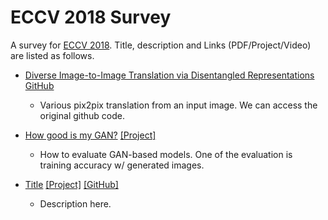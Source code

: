 # ECCV 2018 Survey

A survey for [ECCV 2018](https://eccv2018.org/). Title, description and Links (PDF/Project/Video) are listed as follows.

* [Diverse Image-to-Image Translation via Disentangled Representations](https://arxiv.org/abs/1808.00948) [GitHub](https://github.com/HsinYingLee/DRIT)
	* Various pix2pix translation from an input image. We can access the original github code.

* [How good is my GAN?](https://arxiv.org/pdf/1807.09499.pdf) [[Project]](http://thoth.inrialpes.fr/research/ganeval/)
	* How to evaluate GAN-based models. One of the evaluation is training accuracy w/ generated images.

* [Title]() [[Project]]() [[GitHub]]()
	* Description here.